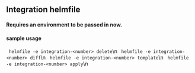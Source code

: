 ## Integration helmfile

#### Requires an environment to be passed in now. 

#### sample usage
` helmfile -e integration-<number> delete`\n
` helmfile -e integration-<number> diff`\n
` helmfile -e integration-<number> template`\n
` helmfile -e integration-<number> apply`\n

